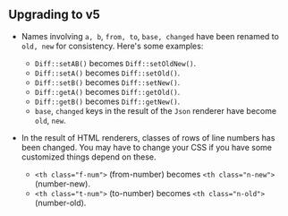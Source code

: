 ## Upgrading to v5

- Names involving `a, b`, `from, to`, `base, changed` have been renamed to `old, new` for consistency.
  Here's some examples:

  - `Diff::setAB()` becomes `Diff::setOldNew()`.
  - `Diff::setA()` becomes `Diff::setOld()`.
  - `Diff::setB()` becomes `Diff::setNew()`.
  - `Diff::getA()` becomes `Diff::getOld()`.
  - `Diff::getB()` becomes `Diff::getNew()`.
  - `base`, `changed` keys in the result of the `Json` renderer have become `old`, `new`.

- In the result of HTML renderers, classes of rows of line numbers has been changed.
  You may have to change your CSS if you have some customized things depend on these.

  - `<th class="f-num">` (from-number) becomes `<th class="n-new">` (number-new).
  - `<th class="t-num">` (to-number) becomes `<th class="n-old">` (number-old).
